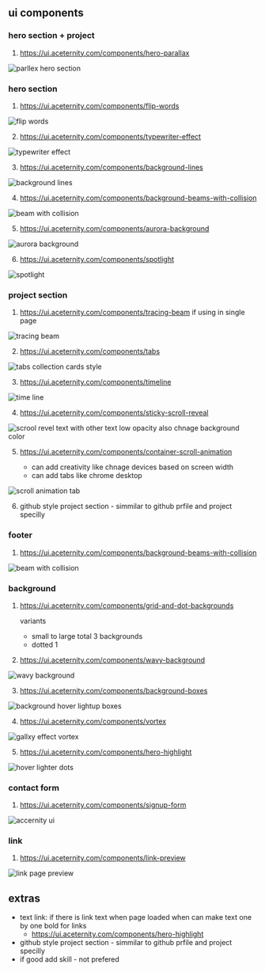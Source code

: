 ## ui components 

### hero section + project 

1. https://ui.aceternity.com/components/hero-parallax

![parllex hero section](https://ui.aceternity.com/_next/image?url=https%3A%2F%2Fassets.aceternity.com%2Fhero-parallax.png&w=750&q=75)


###  hero section  

1. https://ui.aceternity.com/components/flip-words

![flip words](https://ui.aceternity.com/_next/image?url=https%3A%2F%2Fassets.aceternity.com%2Fflip-text.png&w=750&q=75)

2. https://ui.aceternity.com/components/typewriter-effect

![typewriter effect](https://ui.aceternity.com/_next/image?url=https%3A%2F%2Fassets.aceternity.com%2Fcloudinary_bkp%2Ftypewriter-effect.png&w=750&q=75)

3. https://ui.aceternity.com/components/background-lines

![background lines](https://ui.aceternity.com/_next/image?url=https%3A%2F%2Fassets.aceternity.com%2Fbackground-lines.webp&w=750&q=75)

4. https://ui.aceternity.com/components/background-beams-with-collision

![beam with collision](https://ui.aceternity.com/_next/image?url=https%3A%2F%2Fassets.aceternity.com%2Fbackground-beams-with-collision.webp&w=750&q=75)

5. https://ui.aceternity.com/components/aurora-background

![aurora background](https://ui.aceternity.com/_next/image?url=https%3A%2F%2Fassets.aceternity.com%2Faurora-background.png&w=750&q=75)

6. https://ui.aceternity.com/components/spotlight

![spotlight](https://ui.aceternity.com/_next/image?url=https%3A%2F%2Fassets.aceternity.com%2Fcloudinary_bkp%2FSpotlight_ar5jpr.png&w=750&q=75)


###  project section 


1. https://ui.aceternity.com/components/tracing-beam if using in single page 

![tracing beam](https://ui.aceternity.com/_next/image?url=https%3A%2F%2Fassets.aceternity.com%2Fcloudinary_bkp%2FTracing_Beam_npujte.png&w=750&q=75)

2. https://ui.aceternity.com/components/tabs

![tabs collection cards style](https://ui.aceternity.com/_next/image?url=https%3A%2F%2Fassets.aceternity.com%2Ftabs.png&w=750&q=75)

3. https://ui.aceternity.com/components/timeline

![time line](https://ui.aceternity.com/_next/image?url=https%3A%2F%2Fassets.aceternity.com%2Ftimeline.webp&w=750&q=75)

4. https://ui.aceternity.com/components/sticky-scroll-reveal

![scrool revel text with other text low opacity also chnage background color](https://ui.aceternity.com/_next/image?url=https%3A%2F%2Fassets.aceternity.com%2Fcloudinary_bkp%2FSticky_Scroll_Reveal_j7mzxl.png&w=750&q=75)

5. https://ui.aceternity.com/components/container-scroll-animation

   - can add creativity like chnage devices based on screen width 
   - can add tabs like chrome desktop 

![scroll animation tab](https://ui.aceternity.com/_next/image?url=https%3A%2F%2Fassets.aceternity.com%2Fcloudinary_bkp%2FHero_Scroll_xzhqrj.png&w=750&q=75)

6.  github style project section - simmilar to github prfile and project specilly 


###  footer 

1. https://ui.aceternity.com/components/background-beams-with-collision

![beam with collision](https://ui.aceternity.com/_next/image?url=https%3A%2F%2Fassets.aceternity.com%2Fbackground-beams-with-collision.webp&w=750&q=75)


###  background 

1. https://ui.aceternity.com/components/grid-and-dot-backgrounds

   variants 
      - small to large total 3 backgrounds
      - dotted 1

2. https://ui.aceternity.com/components/wavy-background

![wavy background](https://ui.aceternity.com/_next/image?url=https%3A%2F%2Fassets.aceternity.com%2Fwavy-background.png&w=750&q=75)

3. https://ui.aceternity.com/components/background-boxes

![background hover lightup boxes](https://ui.aceternity.com/_next/image?url=https%3A%2F%2Fassets.aceternity.com%2Fcloudinary_bkp%2FBackground_Boxes_indgdr.png&w=750&q=75)

4. https://ui.aceternity.com/components/vortex

![gallxy effect vortex](https://ui.aceternity.com/_next/image?url=https%3A%2F%2Fassets.aceternity.com%2Fvortex.png&w=750&q=75)

5. https://ui.aceternity.com/components/hero-highlight

![hover lighter dots](https://ui.aceternity.com/_next/image?url=https%3A%2F%2Fassets.aceternity.com%2Fhero-highlight.png&w=750&q=75)

### contact form 

1. https://ui.aceternity.com/components/signup-form

![accernity ui](https://ui.aceternity.com/_next/image?url=https%3A%2F%2Fassets.aceternity.com%2Fsignup-form.png&w=750&q=75)

### link

1. https://ui.aceternity.com/components/link-preview

![link page preview](https://ui.aceternity.com/_next/image?url=https%3A%2F%2Fassets.aceternity.com%2Flink-preview.png&w=750&q=75)


## extras

- text link: if there is link text when page loaded when can make text one by one bold for links
   - https://ui.aceternity.com/components/hero-highlight
-  github style project section - simmilar to github prfile and project specilly 
- if good add skill - not prefered 